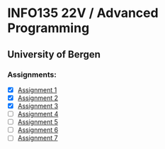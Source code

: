 # INFO135 22V / Advanced Programming
## University of Bergen

### Assignments:  

- [x] [Assignment 1](https://github.com/EwyBoy/INFO135/blob/master/1/assignment_1.py)  
- [x] [Assignment 2](https://github.com/EwyBoy/INFO135/blob/master/2/assignment_2.py)  
- [x] [Assignment 3](https://github.com/EwyBoy/INFO135/blob/master/3/assignment_3.py)  
- [ ] [Assignment 4](https://github.com/EwyBoy/INFO135/blob/master/4/assignment_4.py)  
- [ ] [Assignment 5](https://github.com/EwyBoy/INFO135/blob/master/5/assignment_5.py)  
- [ ] [Assignment 6](https://github.com/EwyBoy/INFO135/blob/master/6/assignment_6.py)  
- [ ] [Assignment 7](https://github.com/EwyBoy/INFO135/blob/master/7/assignment_7.py)  
